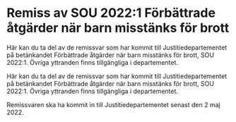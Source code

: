 # Remiss av SOU 2022:1 Förbättrade åtgärder när barn misstänks för brott

Här kan du ta del av de remissvar som har kommit till Justitiedepartementet på betän­kandet För­bätt­rade åtgärder när barn miss­tänks för brott, SOU 2022:1. Övriga yttranden finns tillgängliga i departementet.

Här kan du ta del av de remissvar som har kommit till Justitiedepartementet på betän­kandet För­bätt­rade åtgärder när barn miss­tänks för brott, SOU 2022:1. Övriga yttranden finns tillgängliga i departementet.

Remissvaren ska ha kommit in till Justitie­departe­mentet senast den 2 maj 2022.
